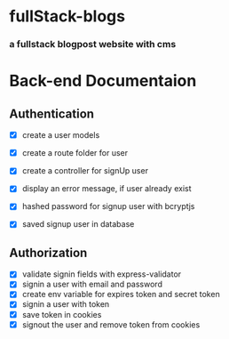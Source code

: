 # fullStack-blogs

### a fullstack blogpost website with cms


# Back-end Documentaion
## Authentication

* [x] create a user models 
* [x] create a route folder for user
* [x] create a controller for signUp user
* [x] display an error message, if user already exist
* [x] hashed password for signup user with bcryptjs
* [x] saved signup user in database


## Authorization

* [x] validate signin fields with express-validator 
* [x] signin a user with email and password
* [x] create env variable for expires token and secret token  
* [x] signin a user with token
* [x] save token in cookies
* [x] signout the user and remove token from cookies